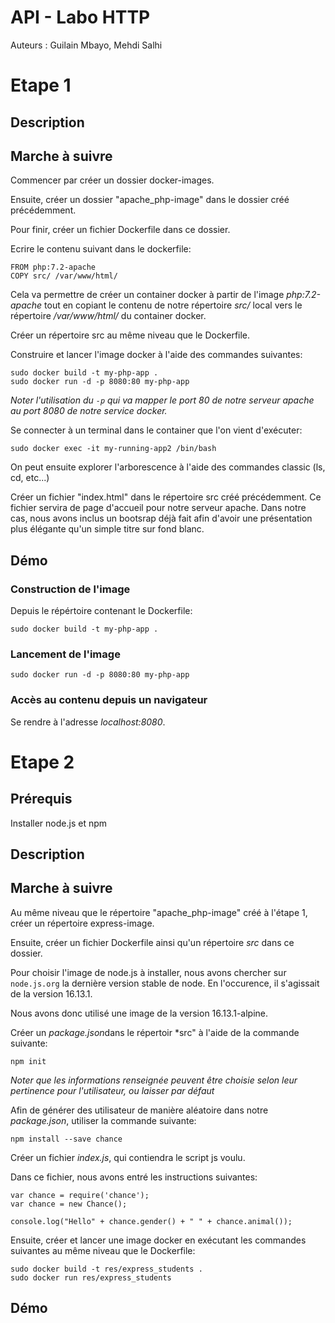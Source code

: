 # API - Labo HTTP
Auteurs :
Guilain Mbayo,
Mehdi Salhi

# Etape 1
## Description

## Marche à suivre

Commencer par créer un dossier docker-images. 

Ensuite, créer un dossier "apache_php-image" dans le dossier 
créé précédemment. 

Pour finir, créer un fichier Dockerfile dans ce dossier.

Ecrire le contenu suivant dans le dockerfile:
```
FROM php:7.2-apache
COPY src/ /var/www/html/
```

Cela va permettre de créer un container docker à partir de l'image *php:7.2-apache*
tout en copiant le contenu de notre répertoire *src/* local vers le répertoire
*/var/www/html/* du container docker.

Créer un répertoire src au même niveau que le Dockerfile.

Construire et lancer l'image docker à l'aide des commandes suivantes:
```
sudo docker build -t my-php-app .
sudo docker run -d -p 8080:80 my-php-app 
```
*Noter l'utilisation du `-p` qui va mapper le port 80 de notre serveur apache
au port 8080 de notre service docker.*

Se connecter à un terminal dans le container que l'on vient d'exécuter:

```
sudo docker exec -it my-running-app2 /bin/bash
```
On peut ensuite explorer l'arborescence à l'aide des commandes
classic (ls, cd, etc...)

Créer un fichier "index.html" dans le répertoire src créé précédemment. Ce
fichier servira de page d'accueil pour notre serveur apache.
Dans notre cas, nous avons inclus un bootsrap déjà fait afin d'avoir une
présentation plus élégante qu'un simple titre sur fond blanc.

## Démo
### Construction de l'image
Depuis le répértoire contenant le Dockerfile:
```
sudo docker build -t my-php-app .
```
### Lancement de l'image
```
sudo docker run -d -p 8080:80 my-php-app 
```

### Accès au contenu depuis un navigateur
Se rendre à l'adresse *localhost:8080*. 

# Etape 2
## Prérequis
Installer node.js et npm

## Description

## Marche à suivre
Au même niveau que le répertoire "apache_php-image" créé à l'étape 1,
créer un répertoire express-image.

Ensuite, créer un fichier Dockerfile ainsi qu'un répertoire *src*
dans ce dossier.

Pour choisir l'image de node.js à installer, nous avons chercher sur 
`node.js.org` la dernière version stable de node. En l'occurence, il 
s'agissait de la version 16.13.1.

Nous avons donc utilisé une image de la version 16.13.1-alpine.

Créer un *package.json*dans le répertoir *src"
à l'aide de la commande suivante:
```
npm init
```
*Noter que les informations renseignée peuvent être choisie selon leur 
pertinence pour l'utilisateur, ou laisser par défaut*

Afin de générer des utilisateur de manière aléatoire dans notre *package.json*,
utiliser la commande suivante:
```
npm install --save chance
```

Créer un fichier *index.js*, qui contiendra le script js voulu.

Dans ce fichier, nous avons entré les instructions suivantes:
```
var chance = require('chance');
var chance = new Chance();

console.log("Hello" + chance.gender() + " " + chance.animal());
```

Ensuite, créer et lancer une image docker en exécutant les 
commandes suivantes au même niveau que le Dockerfile:
```
sudo docker build -t res/express_students .
sudo docker run res/express_students
```

## Démo
